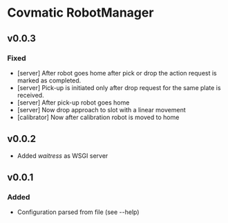# Covmatic RobotManager

## v0.0.3

### Fixed
- [server] After robot goes home after pick or drop the action request is marked as completed.
- [server] Pick-up is initiated only after drop request for the same plate is received.
- [server] After pick-up robot goes home
- [server] Now drop approach to slot with a linear movement
- [calibrator] Now after calibration robot is moved to home

## v0.0.2

- Added *waitress* as WSGI server


## v0.0.1

### Added
- Configuration parsed from file (see --help)